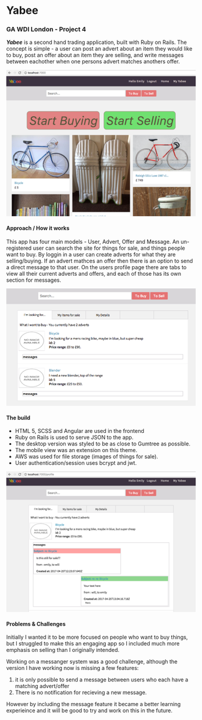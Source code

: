 # Yabee

### GA WDI London - Project 4

***Yabee*** is a second hand trading application, built with Ruby on Rails. The concept is simple - a user can post an advert about an item they would like to buy, post an offer about an item they are selling, and write messages between eachother when one persons advert matches anothers offer. 


![homepage](./src/images/yabee-readme-0.png)

#### Approach / How it works

This app has four main models - User, Advert, Offer and Message. An un-registered user can search the site for things for sale, and things people want to buy. By loggin in a user can create adverts for what they are selling/buying. If an advert mathces an offer then there is an option to send a direct message to that user. On the users profile page there are tabs to view all their current adverts and offers, and each of those has its own section for messages.

![user_homepage](./src/images/yabee-readme-2.png)

#### The build

* HTML 5, SCSS and Angular are used in the frontend
* Ruby on Rails is used to serve JSON to the app. 
* The desktop version was styled to be as close to Gumtree as possible.
* The mobile view was an extension on this theme.
* AWS was used for file storage (images of things for sale).
* User authentication/session uses bcrypt and jwt.

![messages](./src/images/yabee-readme-1.png)

#### Problems & Challenges


Initially I wanted it to be more focused on people who want to buy things, but I struggled to make this an engaging app so I included much more emphasis on selling than I originally intended.

Working on a messanger system was a good challenge, although the version I have working now is missing a few features:

1. it is only possible to send a message between users who each have a matching advert/offer
2. There is no notification for recieving a new message.

However by including the message feature it became a better learning experieince and it will be good to try and work on this in the future. 
